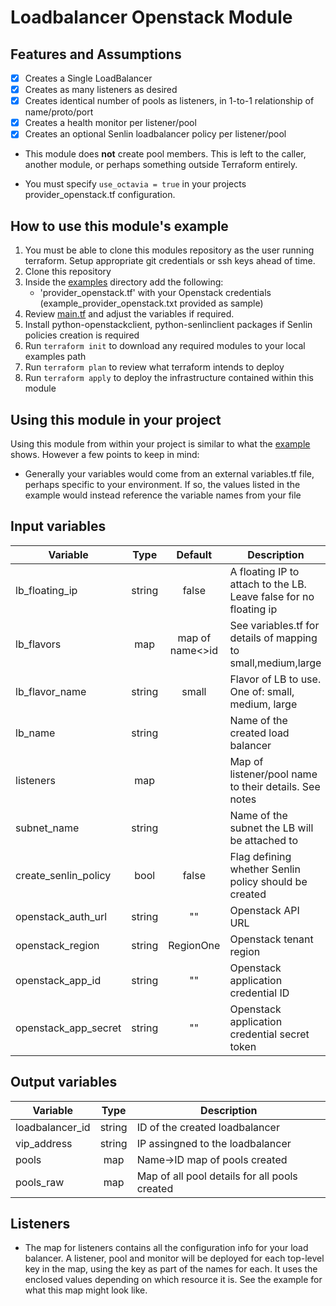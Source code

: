 # Loadbalancer Openstack Module

## Features and Assumptions

- [x] Creates a Single LoadBalancer
- [x] Creates as many listeners as desired
- [x] Creates identical number of pools as listeners, in 1-to-1 relationship of name/proto/port
- [X] Creates a health monitor per listener/pool 
- [X] Creates an optional Senlin loadbalancer policy per listener/pool 

* This module does **not** create pool members. This is left to the caller, another module, or perhaps something outside Terraform entirely. 

* You must specify `use_octavia = true` in your projects provider_openstack.tf configuration. 

## How to use this module's example

  1. You must be able to clone this modules repository as the user running terraform. Setup appropriate git credentials or ssh keys ahead of time.
  2. Clone this repository
  3. Inside the [examples](./examples/) directory add the following:
     * 'provider_openstack.tf' with your Openstack credentials (example_provider_openstack.txt provided as sample)
  4. Review [main.tf](./examples/main.tf) and adjust the variables if required.
  5. Install python-openstackclient, python-senlinclient packages if Senlin policies creation is required
  6. Run `terraform init` to download any required modules to your local examples path
  7. Run `terraform plan` to review what terraform intends to deploy
  8. Run `terraform apply` to deploy the infrastructure contained within this module
  
## Using this module in your project

Using this module from within your project is similar to what the [example](./examples/) shows. However a few points to keep in mind:
* Generally your variables would come from an external variables.tf file, perhaps specific to your environment. If so, the values listed in the example would instead reference the variable names from your file

## Input variables

| Variable               |  Type  |  Default        | Description                                                      |
|------------------------|:------:|:---------------:|------------------------------------------------------------------|
| lb_floating_ip         | string |       false     | A floating IP to attach to the LB. Leave false for no floating ip|
| lb_flavors             |   map  |map of name<>id  | See variables.tf for details of mapping to small,medium,large    |
| lb_flavor_name         | string |     small       | Flavor of LB to use. One of: small, medium, large                |
| lb_name                | string |                 | Name of the created load balancer                                |
| listeners              |  map   |                 | Map of listener/pool name to their details. See notes            |
| subnet_name            | string |                 | Name of the subnet the LB will be attached to                    |
| create_senlin_policy   |  bool  |       false     | Flag defining whether Senlin policy should be created            |
| openstack_auth_url     | string |       ""        | Openstack API URL                                                |
| openstack_region       | string |     RegionOne   | Openstack tenant region                                          |
| openstack_app_id       | string |       ""        | Openstack application credential ID                              |
| openstack_app_secret   | string |       ""        | Openstack application credential secret token                    |

## Output variables

| Variable             |  Type  | Description                                  |
|----------------------|:------:|----------------------------------------------|
| loadbalancer_id      | string | ID of the created loadbalancer               |
| vip_address          | string | IP assingned to the loadbalancer             |
| pools                |   map  | Name->ID map of pools created                |
| pools_raw            |   map  | Map of all pool details for all pools created|

## Listeners

* The map for listeners contains all the configuration info for your load balancer. A listener, pool and monitor will be deployed
for each top-level key in the map, using the key as part of the names for each.  It uses the enclosed values depending on which
resource  it is.  See the example for what this map might look  like.
